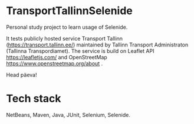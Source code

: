 # TransportTallinnSelenide
Personal study project to learn usage of Selenide.

It tests publicly hosted service Transport Tallinn (https://transport.tallinn.ee/) maintained by Tallinn Transport Administraton (Tallinna Transpordiamet).
The service is build on Leaflet API https://leafletjs.com/ and OpenStreetMap https://www.openstreetmap.org/about .

Head päeva!

# Tech stack
NetBeans, Maven, Java, JUnit, Selenium, Selenide.
